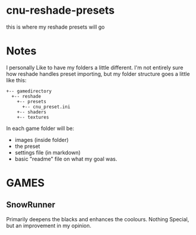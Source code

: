 # cnu-reshade-presets
this is where my reshade presets will go

# Notes
I personally Like to have my folders a little different. I'm not entirely sure how reshade handles preset importing, but my folder structure goes a little like this:

```
+-- gamedirectory    
  +-- reshade
    +-- presets
      +-- cnu_preset.ini
    +-- shaders
    +-- textures
```
In each game folder will be:
- images (inside folder)
- the preset
- settings file (in markdown)
- basic "readme" file on what my goal was.

# GAMES
## SnowRunner
Primarily deepens the blacks and enhances the coolours. Nothing Special, but an improvement in my opinion.
